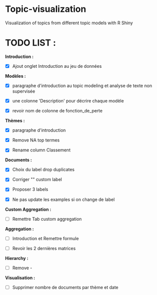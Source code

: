 # Topic-visualization
Visualization of topics from different topic models with R Shiny

# TODO LIST :

**Introduction :**

- [x] Ajout onglet Introduction au jeu de données


**Modèles :**

- [x] paragraphe d'introduction au topic modeling et analyse de texte non supervisée

- [x] une colonne 'Description' pour décrire chaque modèle

- [x] revoir nom de colonne de fonction_de_perte


**Thèmes :**

- [x] paragraphe d'introduction

- [x] Remove NA top termes

- [x] Rename column Classement


**Documents :**

- [x] Choix du label drop duplicates

- [x] Corriger "" custom label

- [x] Proposer 3 labels

- [x] Ne pas update les examples si on change de label


**Custom Aggregation :**

- [ ] Remettre Tab custom aggregation


**Aggregation :**

- [ ] Introduction et Remettre formule

- [ ] Revoir les 2 dernières matrices


**Hierarchy :**

- [ ] Remove -


**Visualisation :**

- [ ] Supprimer nombre de documents par thème et date